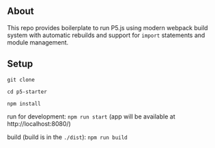 ## About

This repo provides boilerplate to run P5.js using modern webpack build system with automatic rebuilds and support for `import` statements and module management.

## Setup

`git clone`

`cd p5-starter`

`npm install`

run for development: `npm run start` (app will be available at http://localhost:8080/)

build (build is in the `./dist`): `npm run build`
